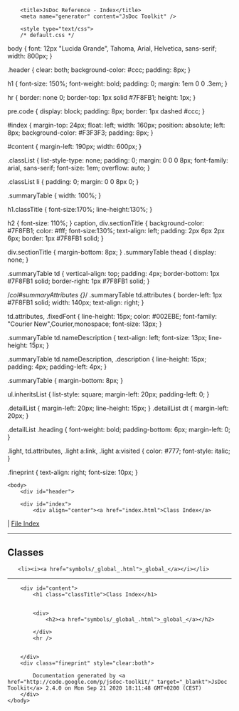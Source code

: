 <!DOCTYPE html PUBLIC "-//W3C//DTD XHTML 1.0 Transitional//EN"
        "http://www.w3.org/TR/xhtml1/DTD/xhtml1-transitional.dtd">
<html xmlns="http://www.w3.org/1999/xhtml" xml:lang="en" lang="en">
	<head>
		<meta http-equiv="content-type" content="text/html; charset=utf-8" />
		
		<title>JsDoc Reference - Index</title>
		<meta name="generator" content="JsDoc Toolkit" />
		
		<style type="text/css">
		/* default.css */
body
{
	font: 12px "Lucida Grande", Tahoma, Arial, Helvetica, sans-serif;
	width: 800px;
}

.header
{
	clear: both;
	background-color: #ccc;
	padding: 8px;
}

h1
{
	font-size: 150%;
	font-weight: bold;
	padding: 0;
	margin: 1em 0 0 .3em;
}

hr
{
	border: none 0;
	border-top: 1px solid #7F8FB1;
	height: 1px;
}

pre.code
{
	display: block;
	padding: 8px;
	border: 1px dashed #ccc;
}

#index
{
	margin-top: 24px;
	float: left;
	width: 160px;
	position: absolute;
	left: 8px;
	background-color: #F3F3F3;
	padding: 8px;
}

#content
{
	margin-left: 190px;
	width: 600px;
}

.classList
{
	list-style-type: none;
	padding: 0;
	margin: 0 0 0 8px;
	font-family: arial, sans-serif;
	font-size: 1em;
	overflow: auto;
}

.classList li
{
	padding: 0;
	margin: 0 0 8px 0;
}

.summaryTable { width: 100%; }

h1.classTitle
{
	font-size:170%;
	line-height:130%;
}

h2 { font-size: 110%; }
caption, div.sectionTitle
{
	background-color: #7F8FB1;
	color: #fff;
	font-size:130%;
	text-align: left;
	padding: 2px 6px 2px 6px;
	border: 1px #7F8FB1 solid;
}

div.sectionTitle { margin-bottom: 8px; }
.summaryTable thead { display: none; }

.summaryTable td
{
	vertical-align: top;
	padding: 4px;
	border-bottom: 1px #7F8FB1 solid;
	border-right: 1px #7F8FB1 solid;
}

/*col#summaryAttributes {}*/
.summaryTable td.attributes
{
	border-left: 1px #7F8FB1 solid;
	width: 140px;
	text-align: right;
}

td.attributes, .fixedFont
{
	line-height: 15px;
	color: #002EBE;
	font-family: "Courier New",Courier,monospace;
	font-size: 13px;
}

.summaryTable td.nameDescription
{
	text-align: left;
	font-size: 13px;
	line-height: 15px;
}

.summaryTable td.nameDescription, .description
{
	line-height: 15px;
	padding: 4px;
	padding-left: 4px;
}

.summaryTable { margin-bottom: 8px; }

ul.inheritsList
{
	list-style: square;
	margin-left: 20px;
	padding-left: 0;
}

.detailList {
	margin-left: 20px; 
	line-height: 15px;
}
.detailList dt { margin-left: 20px; }

.detailList .heading
{
	font-weight: bold;
	padding-bottom: 6px;
	margin-left: 0;
}

.light, td.attributes, .light a:link, .light a:visited
{
	color: #777;
	font-style: italic;
}

.fineprint
{
	text-align: right;
	font-size: 10px;
}
		</style>
	</head>
	
	<body>
		<div id="header">
</div>
		
		<div id="index">
			<div align="center"><a href="index.html">Class Index</a>
| <a href="files.html">File Index</a></div>
<hr />
<h2>Classes</h2>
<ul class="classList">
	
	<li><i><a href="symbols/_global_.html">_global_</a></i></li>
	
</ul>
<hr />
		</div>
		
		<div id="content">
			<h1 class="classTitle">Class Index</h1>
			
			
			<div>
				<h2><a href="symbols/_global_.html">_global_</a></h2>
				
			</div>
			<hr />
			
			
		</div>
		<div class="fineprint" style="clear:both">
			
			Documentation generated by <a href="http://code.google.com/p/jsdoc-toolkit/" target="_blankt">JsDoc Toolkit</a> 2.4.0 on Mon Sep 21 2020 18:11:48 GMT+0200 (CEST)
		</div>
	</body>
</html>